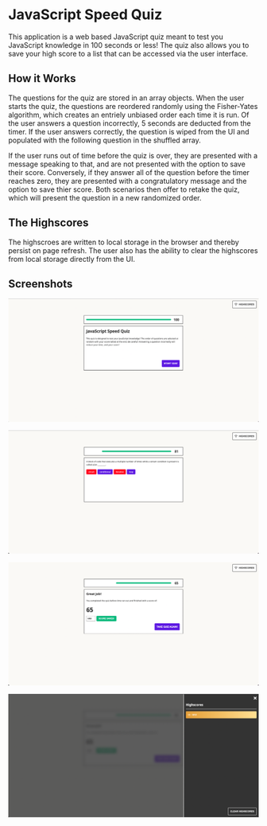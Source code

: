 # JavaScript Speed Quiz

This application is a web based JavaScript quiz meant to test you JavaScript knowledge in 100 seconds or less! The quiz also allows you to save your high score to a list that can be accessed via the user interface.

## How it Works

The questions for the quiz are stored in an array objects. When the user starts the quiz, the questions are reordered randomly using the Fisher-Yates algorithm, which creates an entriely unbiased order each time it is run. Of the user answers a question incorrectly, 5 seconds are deducted from the timer. If the user answers correctly, the question is wiped from the UI and populated with the following question in the shuffled array. 

If the user runs out of time before the quiz is over, they are presented with a message speaking to that, and are not presented with the option to save their score. Conversely, if they answer all of the question before the timer reaches zero, they are presented with a congratulatory message and the option to save thier score. Both scenarios then offer to retake the quiz, which will present the question in a new randomized order.

## The Highscores

The highscroes are written to local storage in the browser and thereby persist on page refresh. The user also has the ability to clear the highscores from local storage directly from the UI. 

## Screenshots

![Image of Password Generator Component.](img/jsQuizLanding.png)

![Image of Password Generator Component.](img/jsQuizIncorrectAnswers.png)

![Image of Password Generator Component.](img/jsQuizSuccess.png)

![Image of Password Generator Component.](img/jsQuizHighscores.png)
